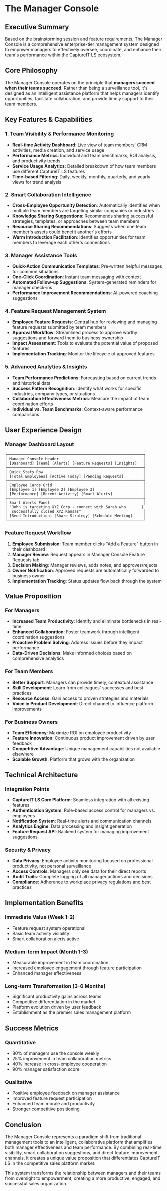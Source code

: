# The Manager Console

## Executive Summary

Based on the brainstorming session and feature requirements, The Manager Console is a comprehensive enterprise-tier management system designed to empower managers to effectively oversee, coordinate, and enhance their team's performance within the CaptureIT LS ecosystem.

## Core Philosophy

The Manager Console operates on the principle that **managers succeed when their teams succeed**. Rather than being a surveillance tool, it's designed as an intelligent assistance platform that helps managers identify opportunities, facilitate collaboration, and provide timely support to their team members.

## Key Features & Capabilities

### 1. Team Visibility & Performance Monitoring
- **Real-time Activity Dashboard**: Live view of team members' CRM activities, media creation, and service usage
- **Performance Metrics**: Individual and team benchmarks, ROI analysis, and productivity trends
- **Service Usage Analytics**: Detailed breakdown of how team members use different CaptureIT LS features
- **Time-based Filtering**: Daily, weekly, monthly, quarterly, and yearly views for trend analysis

### 2. Smart Collaboration Intelligence
- **Cross-Employee Opportunity Detection**: Automatically identifies when multiple team members are targeting similar companies or industries
- **Knowledge Sharing Suggestions**: Recommends sharing successful strategies, templates, or approaches between team members
- **Resource Sharing Recommendations**: Suggests when one team member's assets could benefit another's efforts
- **Warm Introduction Facilitation**: Identifies opportunities for team members to leverage each other's connections

### 3. Manager Assistance Tools
- **Quick-Action Communication Templates**: Pre-written helpful messages for common situations
- **One-Click Coordination**: Instant team messaging with context
- **Automated Follow-up Suggestions**: System-generated reminders for manager check-ins
- **Performance Improvement Recommendations**: AI-powered coaching suggestions

### 4. Feature Request Management System
- **Employee Feature Requests**: Central hub for reviewing and managing feature requests submitted by team members
- **Approval Workflow**: Streamlined process to approve worthy suggestions and forward them to business ownership
- **Impact Assessment**: Tools to evaluate the potential value of proposed features
- **Implementation Tracking**: Monitor the lifecycle of approved features

### 5. Advanced Analytics & Insights
- **Team Performance Predictions**: Forecasting based on current trends and historical data
- **Success Pattern Recognition**: Identify what works for specific industries, company types, or situations
- **Collaboration Effectiveness Metrics**: Measure the impact of team coordination efforts
- **Individual vs. Team Benchmarks**: Context-aware performance comparisons

## User Experience Design

### Manager Dashboard Layout
```
┌─────────────────────────────────────────────────────────────┐
│ Manager Console Header                                      │
│ [Dashboard] [Team] [Alerts] [Feature Requests] [Insights]   │
├─────────────────────────────────────────────────────────────┤
│ Quick Stats Row                                             │
│ [Total Employees] [Active Today] [Pending Requests]         │
├─────────────────────────────────────────────────────────────┤
│ Employee Cards Grid                                         │
│ [Employee 1] [Employee 2] [Employee 3]                      │
│ [Performance] [Recent Activity] [Smart Alerts]              │
├─────────────────────────────────────────────────────────────┤
│ Smart Alerts Panel                                          │
│ "John is targeting XYZ Corp - connect with Sarah who       │
│  successfully closed XYZ Kansas"                            │
│ [Send Introduction] [Share Strategy] [Schedule Meeting]     │
└─────────────────────────────────────────────────────────────┘
```

### Feature Request Workflow
1. **Employee Submission**: Team member clicks "Add a Feature" button in their dashboard
2. **Manager Review**: Request appears in Manager Console Feature Requests tab
3. **Decision Making**: Manager reviews, adds notes, and approves/rejects
4. **Owner Notification**: Approved requests are automatically forwarded to business owner
5. **Implementation Tracking**: Status updates flow back through the system

## Value Proposition

### For Managers
- **Increased Team Productivity**: Identify and eliminate bottlenecks in real-time
- **Enhanced Collaboration**: Foster teamwork through intelligent coordination suggestions
- **Proactive Problem Solving**: Address issues before they impact performance
- **Data-Driven Decisions**: Make informed choices based on comprehensive analytics

### For Team Members
- **Better Support**: Managers can provide timely, contextual assistance
- **Skill Development**: Learn from colleagues' successes and best practices
- **Resource Access**: Gain access to proven strategies and materials
- **Voice in Product Development**: Direct channel to influence platform improvements

### For Business Owners
- **Team Efficiency**: Maximize ROI on employee productivity
- **Feature Innovation**: Continuous product improvement driven by user feedback
- **Competitive Advantage**: Unique management capabilities not available elsewhere
- **Scalable Growth**: Platform that grows with the organization

## Technical Architecture

### Integration Points
- **CaptureIT LS Core Platform**: Seamless integration with all existing features
- **Authentication System**: Role-based access control for managers vs. employees
- **Notification System**: Real-time alerts and communication channels
- **Analytics Engine**: Data processing and insight generation
- **Feature Request API**: Backend system for managing improvement suggestions

### Security & Privacy
- **Data Privacy**: Employee activity monitoring focused on professional productivity, not personal surveillance
- **Access Controls**: Managers only see data for their direct reports
- **Audit Trails**: Complete logging of all manager actions and decisions
- **Compliance**: Adherence to workplace privacy regulations and best practices

## Implementation Benefits

### Immediate Value (Week 1-2)
- Feature request system operational
- Basic team activity visibility
- Smart collaboration alerts active

### Medium-term Impact (Month 1-3)
- Measurable improvement in team coordination
- Increased employee engagement through feature participation
- Enhanced manager effectiveness

### Long-term Transformation (3-6 Months)
- Significant productivity gains across teams
- Competitive differentiation in the market
- Platform evolution driven by user feedback
- Establishment as the premier sales management platform

## Success Metrics

### Quantitative
- 80% of managers use the console weekly
- 25% improvement in team collaboration metrics
- 40% increase in cross-employee cooperation
- 90% manager satisfaction score

### Qualitative
- Positive employee feedback on manager assistance
- Improved feature request participation
- Enhanced team morale and productivity
- Stronger competitive positioning

## Conclusion

The Manager Console represents a paradigm shift from traditional management tools to an intelligent, collaborative platform that amplifies both manager effectiveness and team performance. By combining real-time visibility, smart collaboration suggestions, and direct feature improvement channels, it creates a unique value proposition that differentiates CaptureIT LS in the competitive sales platform market.

This system transforms the relationship between managers and their teams from oversight to empowerment, creating a more productive, engaged, and successful sales organization.